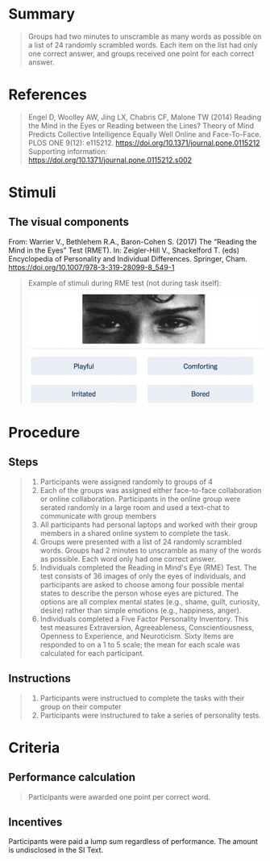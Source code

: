 # Summary
> Groups had two minutes to unscramble as many words as possible on a list of 24 randomly scrambled words. Each item on the list had only one correct answer, and groups received one point for each correct answer.

# References
> Engel D, Woolley AW, Jing LX, Chabris CF, Malone TW (2014) Reading the Mind in the Eyes or Reading between the Lines? Theory of Mind Predicts Collective Intelligence Equally Well Online and Face-To-Face. PLOS ONE 9(12): e115212. https://doi.org/10.1371/journal.pone.0115212
> Supporting information: https://doi.org/10.1371/journal.pone.0115212.s002

# Stimuli
## The visual components
From: Warrier V., Bethlehem R.A., Baron-Cohen S. (2017) The “Reading the Mind in the Eyes” Test (RMET). In: Zeigler-Hill V., Shackelford T. (eds) Encyclopedia of Personality and Individual Differences. Springer, Cham. https://doi.org/10.1007/978-3-319-28099-8_549-1
> Example of stimuli during RME test (not during task itself): 
> 
> ![RME Test Question](https://github.com/Watts-Lab/task-mapping/blob/unscramble-words/images/rme%20test.gif)




# Procedure
## Steps
> 1. Participants were assigned randomly to groups of 4
> 2. Each of the groups was assigned either face-to-face collaboration or online collaboration. Participants in the online group were serated randomly in a large room and used a text-chat to communicate with group members
> 3. All participants had personal laptops and worked with their group members in a shared online system to complete the task.
> 4. Groups were presented with a list of 24 randomly scrambled words. Groups had 2 minutes to unscramble as many of the words as possible. Each word only had one correct answer.
> 5. Individuals completed the Reading in Mind's Eye (RME) Test. The test consists of 36 images of only the eyes of individuals, and participants are asked to choose among four possible mental states to describe the person whose eyes are pictured. The options are all complex mental states (e.g., shame, guilt, curiosity, desire) rather than simple emotions (e.g., happiness, anger).
> 6. Individuals completed a Five Factor Personality Inventory. This test measures Extraversion, Agreeableness, Conscientiousness, Openness to Experience, and Neuroticism. Sixty items are responded to on a 1 to 5 scale; the mean for each scale was calculated for each participant.


## Instructions
> 1. Participants were instructued to complete the tasks with their group on their computer
> 2. Participants were instructured to take a series of personality tests.

# Criteria
## Performance calculation
> Participants were awarded one point per correct word.

## Incentives
Participants were paid a lump sum regardless of performance. The amount is undisclosed in the SI Text. 
